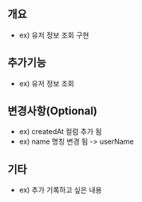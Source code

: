 ## 개요
- ex) 유저 정보 조회 구현

## 추가기능
- ex) 유저 정보 조회

## 변경사항(Optional)
- ex) createdAt 컬럼 추가 됨
- ex) name 명칭 변경 됨 -> userName


## 기타
- ex) 추가 기록하고 싶은 내용
